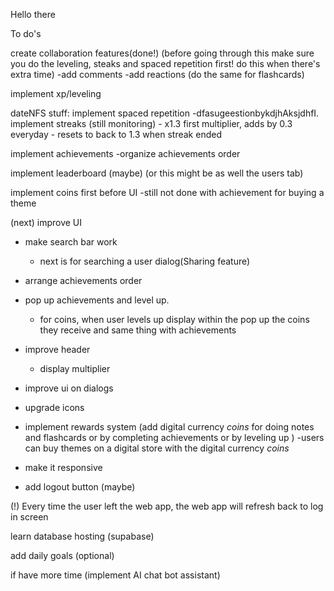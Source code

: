 Hello there

To do's

create collaboration features(done!)
(before going through this make sure you do the leveling, steaks and spaced repetition first! do this when there's extra time)
-add comments
-add reactions
(do the same for flashcards)            

implement xp/leveling

dateNFS stuff:
implement spaced repetition
    -dfasugeestionbykdjhAksjdhfI.
implement streaks (still monitoring)
    - x1.3 first multiplier, adds by 0.3 everyday
    - resets to back to 1.3 when streak ended 

implement achievements 
    -organize achievements order

implement leaderboard (maybe) (or this might be as well the users tab) 

implement coins first before UI
 -still not done with achievement for buying a theme 

(next) improve UI
- make search bar work
    - next is for searching a user dialog(Sharing feature)
- arrange achievements order
- pop up achievements and level up.
    - for coins, when user levels up display within the pop up the coins they receive and same thing with achievements
- improve header
    - display multiplier
- improve ui on dialogs
- upgrade icons

- implement rewards system (add digital currency *coins* for doing notes and flashcards or by completing achievements or by leveling up )
    -users can buy themes on a digital store with the digital currency *coins*

- make it responsive
- add logout button (maybe)

(!) Every time the user left the web app, the web app will refresh back to log in screen

learn database hosting (supabase)

add daily goals (optional)

if have more time (implement AI chat bot assistant)